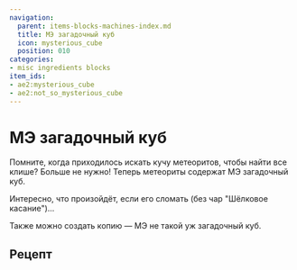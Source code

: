 ```yaml
---
navigation:
  parent: items-blocks-machines-index.md
  title: МЭ загадочный куб
  icon: mysterious_cube
  position: 010
categories:
- misc ingredients blocks
item_ids:
- ae2:mysterious_cube
- ae2:not_so_mysterious_cube
---
```


# МЭ загадочный куб

<BlockImage id="mysterious_cube" scale="8" />

Помните, когда приходилось искать кучу метеоритов, чтобы найти все клише? Больше не нужно! Теперь метеориты содержат МЭ загадочный куб.

Интересно, что произойдёт, если его сломать (без чар "Шёлковое касание")...

Также можно создать копию — МЭ не такой уж загадочный куб.

## Рецепт

<RecipeFor id="not_so_mysterious_cube" />
